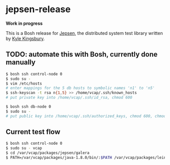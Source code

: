 # jepsen-release

**Work in progress**

This is a Bosh release for [Jepsen](jepsen.io), the distributed system test library written by [Kyle Kingsbury](https://github.com/aphyr).

## TODO: automate this with Bosh, currently done manually
```bash
$ bosh ssh control-node 0
$ sudo su -
$ vim /etc/hosts
# enter mappings for the 5 db hosts to symbolic names 'n1' to 'n5'
$ ssh-keyscan -t rsa n{1,5} >> /home/vcap/.ssh/known_hosts
# put private key into /home/vcap/.ssh/id_rsa, chmod 600
```

```bash
$ bosh ssh db-node 0
$ sudo su -
# put public key into /home/vcap/.ssh/authorized_keys, chmod 600, chmod dir 750
```

## Current test flow
```bash
$ bosh ssh control-node 0
$ sudo su - vcap
$ cd /var/vcap/packages/jepsen/galera
$ PATH=/var/vcap/packages/java-1.8.0/bin/:$PATH /var/vcap/packages/leiningen-2.6.1/bin/lein.sh test
```
